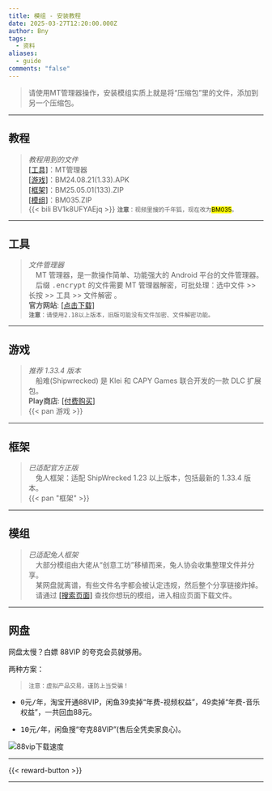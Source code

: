 ```yaml
---
title: 模组 - 安装教程
date: 2025-03-27T12:20:00.000Z
author: Bny
tags:
  - 资料
aliases:
  - guide
comments: "false"
---
```

> 请使用MT管理器操作，安装模组实质上就是将“压缩包”里的文件，添加到另一个压缩包。  

- - -

## 教程

> *教程用到的文件*  
[[工具]](#工具)：MT管理器  
[[游戏]](#游戏)：BM24.08.21(1.33).APK  
[[框架]](#框架)：BM25.05.01(133).ZIP  
[[模组]](#模组)：BM035.ZIP  
{{< bili BV1k8UFYAEjq >}}
<small> **注意**：视频里搜的<kbd>千年狐</kbd>，现在改为<mark>BM035</mark>。</small>  

- - -

## 工具

> *文件管理器*  
> 　MT 管理器，是一款操作简单、功能强大的 Android 平台的文件管理器。  
> 　后缀 <kbd>.encrypt</kbd> 的文件需要 MT 管理器解密，可批处理：选中文件 >> 长按 >> 工具 >> 文件解密 。  
> **官方网站**: [[点击下载]](https://mt2.cn)  
<small> **注意**：请使用<kbd>2.18</kbd>以上版本，旧版可能没有文件加密、文件解密功能。</small>  

- - -

## 游戏

> *推荐 1.33.4 版本*  
> 　船难(Shipwrecked) 是 Klei 和 CAPY Games 联合开发的一款 DLC 扩展包。  
> **Play商店**: [[付费购买]](https://play.google.com/store/apps/details?id=com.kleientertainment.doNotStarveShipwrecked)  
{{< pan 游戏 >}}  

- - -

## 框架

> *已适配官方正版*  
> 　兔人框架：适配 ShipWrecked 1.23 以上版本，包括最新的 1.33.4 版本。  
{{< pan "框架" >}}  

- - -

## 模组

> *已适配兔人框架*  
> 　大部分模组由大佬从“创意工坊”移植而来，兔人协会收集整理文件并分享。  
> 　某网盘就离谱，有些文件名字都会被认定违规，然后整个分享链接炸掉。  
> 　请通过 [[搜索页面]](/search) 查找你想玩的模组，进入相应页面下载文件。  

[注释]: {{<pan"模组">}}  

- - -

## 网盘

网盘太慢？白嫖 88VIP 的夸克会员就够用。

两种方案：

> <small>注意：虚拟产品交易，谨防上当受骗！</small>

- <kbd>0元/年</kbd>，淘宝开通88VIP，闲鱼39卖掉“年费-视频权益”，49卖掉“年费-音乐权益”，一共回血88元。 

- <kbd>10元/年</kbd>，闲鱼搜“夸克88VIP”(售后全凭卖家良心)。  


![88vip下载速度](/img/1000205033.png)


- - -

{{< reward-button >}}

- - -
